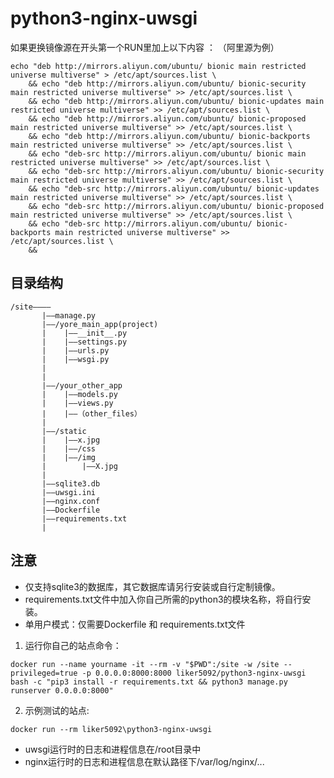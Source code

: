 # python3-nginx-uwsgi

如果更换镜像源在开头第一个RUN里加上以下内容 ：
（阿里源为例）
```
echo "deb http://mirrors.aliyun.com/ubuntu/ bionic main restricted universe multiverse" > /etc/apt/sources.list \
    && echo "deb http://mirrors.aliyun.com/ubuntu/ bionic-security main restricted universe multiverse" >> /etc/apt/sources.list \
    && echo "deb http://mirrors.aliyun.com/ubuntu/ bionic-updates main restricted universe multiverse" >> /etc/apt/sources.list \
    && echo "deb http://mirrors.aliyun.com/ubuntu/ bionic-proposed main restricted universe multiverse" >> /etc/apt/sources.list \
    && echo "deb http://mirrors.aliyun.com/ubuntu/ bionic-backports main restricted universe multiverse" >> /etc/apt/sources.list \
    && echo "deb-src http://mirrors.aliyun.com/ubuntu/ bionic main restricted universe multiverse" >> /etc/apt/sources.list \
    && echo "deb-src http://mirrors.aliyun.com/ubuntu/ bionic-security main restricted universe multiverse" >> /etc/apt/sources.list \
    && echo "deb-src http://mirrors.aliyun.com/ubuntu/ bionic-updates main restricted universe multiverse" >> /etc/apt/sources.list \
    && echo "deb-src http://mirrors.aliyun.com/ubuntu/ bionic-proposed main restricted universe multiverse" >> /etc/apt/sources.list \
    && echo "deb-src http://mirrors.aliyun.com/ubuntu/ bionic-backports main restricted universe multiverse" >> /etc/apt/sources.list \
    &&

```


## 目录结构
```
/site————
       |——manage.py
       |——/yore_main_app(project)
       |    |——__init__.py
       |    |——settings.py
       |    |——urls.py
       |    |——wsgi.py
       |
       |
       |——/your_other_app
       |    |——models.py
       |    |——views.py
       |    |——（other_files）
       |    
       |——/static
       |    |——x.jpg
       |    |——/css
       |    |——/img
       |        |——X.jpg
       |
       |——sqlite3.db
       |——uwsgi.ini
       |——nginx.conf
       |——Dockerfile
       |——requirements.txt
       |
  ```

## 注意
* 仅支持sqlite3的数据库，其它数据库请另行安装或自行定制镜像。
* requirements.txt文件中加入你自己所需的python3的模块名称，将自行安装。
* 单用户模式：仅需要Dockerfile 和 requirements.txt文件
1. 运行你自己的站点命令：

`docker run --name yourname -it --rm -v "$PWD":/site -w /site --privileged=true -p 0.0.0.0:8000:8000 liker5092/python3-nginx-uwsgi bash -c "pip3 install -r requirements.txt && python3 manage.py runserver 0.0.0.0:8000"`
    
2. 示例测试的站点:

`docker run --rm liker5092\python3-nginx-uwsgi`
* uwsgi运行时的日志和进程信息在/root目录中
* nginx运行时的日志和进程信息在默认路径下/var/log/nginx/...

